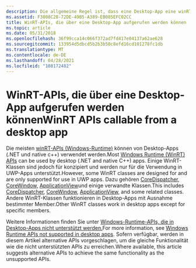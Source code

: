 ```yaml
---
description: Die allgemeine Regel ist, dass eine Desktop-App eine winRT-API (Windows-Runtime) aufrufen kann. Einige APIs, einschließlich der XAML-UI-APIs, erfordern jedoch, dass die aufrufende App über eine Paketidentität verfügt.
ms.assetid: F3808C28-72DE-49B5-A389-EB085EFC02CC
title: WinRT-APIs, die über eine Desktop-App aufgerufen werden können
ms.topic: article
ms.date: 05/31/2018
ms.openlocfilehash: 36f99cca14c066f372ad7fd417e04137a62ae628
ms.sourcegitcommit: 133954d5dbcd5b2b3b50c8efd16cd101278fc1db
ms.translationtype: MT
ms.contentlocale: de-DE
ms.lasthandoff: 04/28/2021
ms.locfileid: "108172482"
---
```

# <a name="winrt-apis-callable-from-a-desktop-app"></a><span data-ttu-id="f3e5c-104">WinRT-APIs, die über eine Desktop-App aufgerufen werden können</span><span class="sxs-lookup"><span data-stu-id="f3e5c-104">WinRT APIs callable from a desktop app</span></span>

<span data-ttu-id="f3e5c-105">Die meisten [winRT-APIs (Windows-Runtime)](/uwp/api/) können von Desktop-Apps (.NET und native c++) verwendet werden.</span><span class="sxs-lookup"><span data-stu-id="f3e5c-105">Most [Windows Runtime (WinRT) APIs](/uwp/api/) can be used by desktop (.NET and native C++) apps.</span></span> <span data-ttu-id="f3e5c-106">Einige WinRT-Klassen sind jedoch für konzipiert und werden nur für die Verwendung in UWP-Apps unterstützt.</span><span class="sxs-lookup"><span data-stu-id="f3e5c-106">However, some WinRT classes are designed for and are only supported for use in UWP apps.</span></span> <span data-ttu-id="f3e5c-107">Dazu gehören [CoreDispatcher,](/uwp/api/Windows.UI.Core.CoreDispatcher) [CoreWindow,](/uwp/api/Windows.UI.Core.CoreWindow) [ApplicationView](/uwp/api/windows.ui.viewmanagement.applicationview)und einige verwandte Klassen.</span><span class="sxs-lookup"><span data-stu-id="f3e5c-107">This includes [CoreDispatcher](/uwp/api/Windows.UI.Core.CoreDispatcher), [CoreWindow](/uwp/api/Windows.UI.Core.CoreWindow), [ApplicationView](/uwp/api/windows.ui.viewmanagement.applicationview), and some related classes.</span></span> <span data-ttu-id="f3e5c-108">Andere WinRT-Klassen funktionieren in Desktop-Apps mit Ausnahme bestimmter Member.</span><span class="sxs-lookup"><span data-stu-id="f3e5c-108">Other WinRT classes work in desktop apps except for specific members.</span></span>

<span data-ttu-id="f3e5c-109">Weitere Informationen finden Sie unter [Windows-Runtime-APIs, die in Desktop-Apps nicht unterstützt werden.](/windows/apps/desktop/modernize/desktop-to-uwp-supported-api)</span><span class="sxs-lookup"><span data-stu-id="f3e5c-109">For more information, see [Windows Runtime APIs not supported in desktop apps](/windows/apps/desktop/modernize/desktop-to-uwp-supported-api).</span></span> <span data-ttu-id="f3e5c-110">Sofern verfügbar, werden in diesem Artikel alternative APIs vorgeschlagen, um die gleiche Funktionalität wie die nicht unterstützten APIs zu erreichen.</span><span class="sxs-lookup"><span data-stu-id="f3e5c-110">Where available, this article suggests alternative APIs to achieve the same functionality as the unsupported APIs.</span></span>
